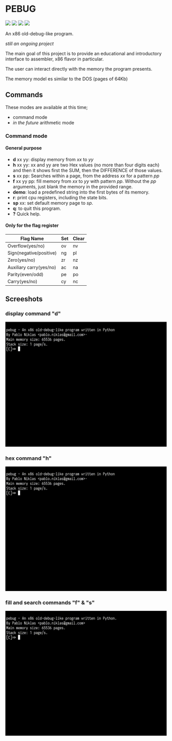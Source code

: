 # PEBUG

<img src=https://img.shields.io/github/license/pabloniklas/pebug> <img src=https://img.shields.io/github/v/release/pabloniklas/pebug> <img src=https://img.shields.io/github/languages/top/pabloniklas/pebug> <img src=https://img.shields.io/github/downloads/pabloniklas/pebug/total>


An x86 old-debug-like program.

_still an ongoing project_

The main goal of this project is to provide an educational and introductory interface to assembler, x86 flavor in
particular.

The user can interact directly with the memory the program presents.

The memory model es similar to the DOS (pages of 64Kb)

## Commands

These modes are available at this time;

* command mode
* _in the future_ arithmetic mode

### Command mode

#### General purpose

* **d** xx yy: display memory from _xx_ to _yy_
* **h** xx yy: xx and yy are two Hex values (no more than four digits each) and then it shows first the SUM, then the DIFFERENCE of those values. 
* **s** xx pp: Searches within a page, from the address _xx_ for a pattern _pp_
* **f** xx yy pp: fill memory from _xx_ to _yy_ with pattern _pp_. Without the _pp_ arguments, just blank the memory in
  the provided range.
* **demo**: load a predefined string into the first bytes of its memory.
* **r**: print cpu registers, including the state bits.
* **sp** xx: set default memory page to _sp_.
* **q**: to quit this program.
* **?** Quick help.

#### Only for the flag register

| Flag Name               | Set | Clear |
|-------------------------|-----|-------|
| Overflow(yes/no)        | ov  | nv    |
| Sign(negative/positive) | ng  | pl    |
| Zero(yes/no)            | zr  | nz    |
| Auxiliary carry(yes/no) | ac  | na    |
| Parity(even/odd)        | pe  | po    |
| Carry(yes/no)           | cy  | nc    |

## Screeshots

### display command "d"

![display](https://raw.githubusercontent.com/pabloniklas/pebug/main/screenshots/d.gif "display")

### hex command "h"

![hex](https://raw.githubusercontent.com/pabloniklas/pebug/main/screenshots/h.gif "hex")

### fill and search commands "f" & "s"

![fas](https://raw.githubusercontent.com/pabloniklas/pebug/main/screenshots/fillAndSearch.gif "fas")

